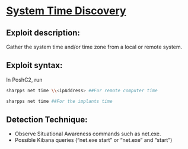 # [System Time Discovery]()

## Exploit description:
Gather the system time and/or time zone from a local or remote system.

## Exploit syntax:
In PoshC2, run 
```sh
sharpps net time \\<ipAddress> ##For remote computer time

sharpps net time ##For the implants time
```
## Detection Technique:
* Observe Situational Awareness commands such as net.exe. 
* Possible Kibana queries (“net.exe start” or “net.exe” and “start”)
